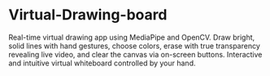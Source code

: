 # Virtual-Drawing-board
Real-time virtual drawing app using MediaPipe and OpenCV. Draw bright, solid lines with hand gestures, choose colors, erase with true transparency revealing live video, and clear the canvas via on-screen buttons. Interactive and intuitive virtual whiteboard controlled by your hand.
